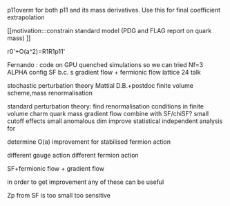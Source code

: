p11overm for both p11 and its mass derivatives. Use this for final coefficient extrapolation











[[motivation:::constrain standard model (PDG and FLAG report on quark mass) ]]

r0'+O(a^2)=R1R1p11'

Fernando : code on GPU
quenched simulations   so we can tried Nf=3 ALPHA config 
SF b.c. s
gradient flow + fermionic flow
lattice 24 talk


stochastic perturbation theory
Mattial D.B.+postdoc
finite volume scheme,mass renormalisation

standard perturbation theory: find renormalisation conditions
in finite volume
charm quark mass
gradient flow
combine with SF/chiSF?
small cutoff effects
small anomalous dim
improve statistical
independent analysis for 

determine O(a) improvement for stabilised fermion action 

different gauge action
different fermion action

SF+fermionic flow + gradient flow

in order to get improvement any of these can be useful





Zp from SF is too small too sensitive 

